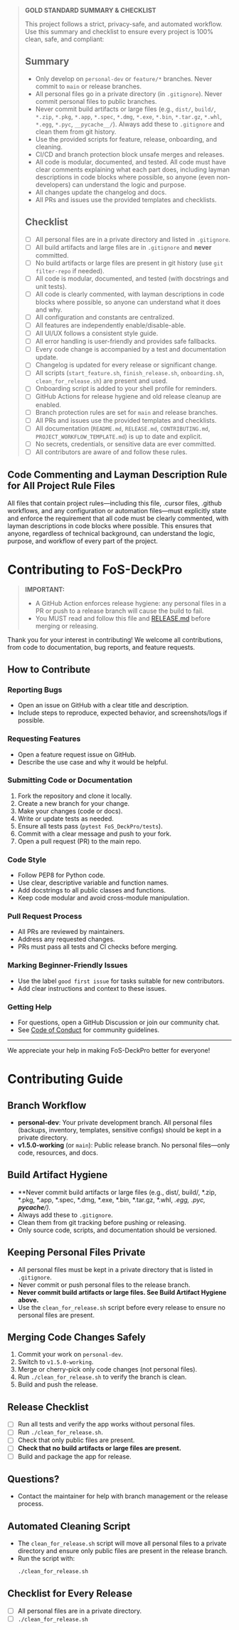 > **GOLD STANDARD SUMMARY & CHECKLIST**
>
> This project follows a strict, privacy-safe, and automated workflow. Use this summary and checklist to ensure every project is 100% clean, safe, and compliant:
>
> ## Summary
> - Only develop on `personal-dev` or `feature/*` branches. Never commit to `main` or release branches.
> - All personal files go in a private directory (in `.gitignore`). Never commit personal files to public branches.
> - Never commit build artifacts or large files (e.g., `dist/`, `build/`, `*.zip`, `*.pkg`, `*.app`, `*.spec`, `*.dmg`, `*.exe`, `*.bin`, `*.tar.gz`, `*.whl`, `*.egg`, `*.pyc`, `__pycache__/`). Always add these to `.gitignore` and clean them from git history.
> - Use the provided scripts for feature, release, onboarding, and cleaning.
> - CI/CD and branch protection block unsafe merges and releases.
> - All code is modular, documented, and tested. All code must have clear comments explaining what each part does, including layman descriptions in code blocks where possible, so anyone (even non-developers) can understand the logic and purpose.
> - All changes update the changelog and docs.
> - All PRs and issues use the provided templates and checklists.
>
> ## Checklist
> - [ ] All personal files are in a private directory and listed in `.gitignore`.
> - [ ] All build artifacts and large files are in `.gitignore` and **never** committed.
> - [ ] No build artifacts or large files are present in git history (use `git filter-repo` if needed).
> - [ ] All code is modular, documented, and tested (with docstrings and unit tests).
> - [ ] All code is clearly commented, with layman descriptions in code blocks where possible, so anyone can understand what it does and why.
> - [ ] All configuration and constants are centralized.
> - [ ] All features are independently enable/disable-able.
> - [ ] All UI/UX follows a consistent style guide.
> - [ ] All error handling is user-friendly and provides safe fallbacks.
> - [ ] Every code change is accompanied by a test and documentation update.
> - [ ] Changelog is updated for every release or significant change.
> - [ ] All scripts (`start_feature.sh`, `finish_release.sh`, `onboarding.sh`, `clean_for_release.sh`) are present and used.
> - [ ] Onboarding script is added to your shell profile for reminders.
> - [ ] GitHub Actions for release hygiene and old release cleanup are enabled.
> - [ ] Branch protection rules are set for `main` and release branches.
> - [ ] All PRs and issues use the provided templates and checklists.
> - [ ] All documentation (`README.md`, `RELEASE.md`, `CONTRIBUTING.md`, `PROJECT_WORKFLOW_TEMPLATE.md`) is up to date and explicit.
> - [ ] No secrets, credentials, or sensitive data are ever committed.
> - [ ] All contributors are aware of and follow these rules.

## Code Commenting and Layman Description Rule for All Project Rule Files

All files that contain project rules—including this file, .cursor files, .github workflows, and any configuration or automation files—must explicitly state and enforce the requirement that all code must be clearly commented, with layman descriptions in code blocks where possible. This ensures that anyone, regardless of technical background, can understand the logic, purpose, and workflow of every part of the project.

# Contributing to FoS-DeckPro

> **IMPORTANT:**
> - A GitHub Action enforces release hygiene: any personal files in a PR or push to a release branch will cause the build to fail.
> - You MUST read and follow this file and [RELEASE.md](RELEASE.md) before merging or releasing.

Thank you for your interest in contributing! We welcome all contributions, from code to documentation, bug reports, and feature requests.

## How to Contribute

### Reporting Bugs
- Open an issue on GitHub with a clear title and description.
- Include steps to reproduce, expected behavior, and screenshots/logs if possible.

### Requesting Features
- Open a feature request issue on GitHub.
- Describe the use case and why it would be helpful.

### Submitting Code or Documentation
1. Fork the repository and clone it locally.
2. Create a new branch for your change.
3. Make your changes (code or docs).
4. Write or update tests as needed.
5. Ensure all tests pass (`pytest FoS_DeckPro/tests`).
6. Commit with a clear message and push to your fork.
7. Open a pull request (PR) to the main repo.

### Code Style
- Follow PEP8 for Python code.
- Use clear, descriptive variable and function names.
- Add docstrings to all public classes and functions.
- Keep code modular and avoid cross-module manipulation.

### Pull Request Process
- All PRs are reviewed by maintainers.
- Address any requested changes.
- PRs must pass all tests and CI checks before merging.

### Marking Beginner-Friendly Issues
- Use the label `good first issue` for tasks suitable for new contributors.
- Add clear instructions and context to these issues.

### Getting Help
- For questions, open a GitHub Discussion or join our community chat.
- See [Code of Conduct](CODE_OF_CONDUCT.md) for community guidelines.

---

We appreciate your help in making FoS-DeckPro better for everyone!

# Contributing Guide

## Branch Workflow
- **personal-dev**: Your private development branch. All personal files (backups, inventory, templates, sensitive configs) should be kept in a private directory.
- **v1.5.0-working** (or `main`): Public release branch. No personal files—only code, resources, and docs.

## Build Artifact Hygiene
- **Never commit build artifacts or large files (e.g., dist/, build/, *.zip, *.pkg, *.app, *.spec, *.dmg, *.exe, *.bin, *.tar.gz, *.whl, *.egg, *.pyc, __pycache__/).**
- Always add these to `.gitignore`.
- Clean them from git tracking before pushing or releasing.
- Only source code, scripts, and documentation should be versioned.

## Keeping Personal Files Private
- All personal files must be kept in a private directory that is listed in `.gitignore`.
- Never commit or push personal files to the release branch.
- **Never commit build artifacts or large files. See Build Artifact Hygiene above.**
- Use the `clean_for_release.sh` script before every release to ensure no personal files are present.

## Merging Code Changes Safely
1. Commit your work on `personal-dev`.
2. Switch to `v1.5.0-working`.
3. Merge or cherry-pick only code changes (not personal files).
4. Run `./clean_for_release.sh` to verify the branch is clean.
5. Build and push the release.

## Release Checklist
- [ ] Run all tests and verify the app works without personal files.
- [ ] Run `./clean_for_release.sh`.
- [ ] Check that only public files are present.
- [ ] **Check that no build artifacts or large files are present.**
- [ ] Build and package the app for release.

## Questions?
- Contact the maintainer for help with branch management or the release process.

## Automated Cleaning Script
- The `clean_for_release.sh` script will move all personal files to a private directory and ensure only public files are present in the release branch.
- Run the script with:
  ```sh
  ./clean_for_release.sh
  ```

## Checklist for Every Release
- [ ] All personal files are in a private directory.
- [ ] `./clean_for_release.sh`